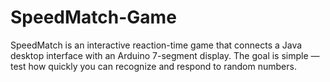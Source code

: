# SpeedMatch-Game
SpeedMatch is an interactive reaction-time game that connects a Java desktop interface with an Arduino 7-segment display. The goal is simple — test how quickly you can recognize and respond to random numbers.
